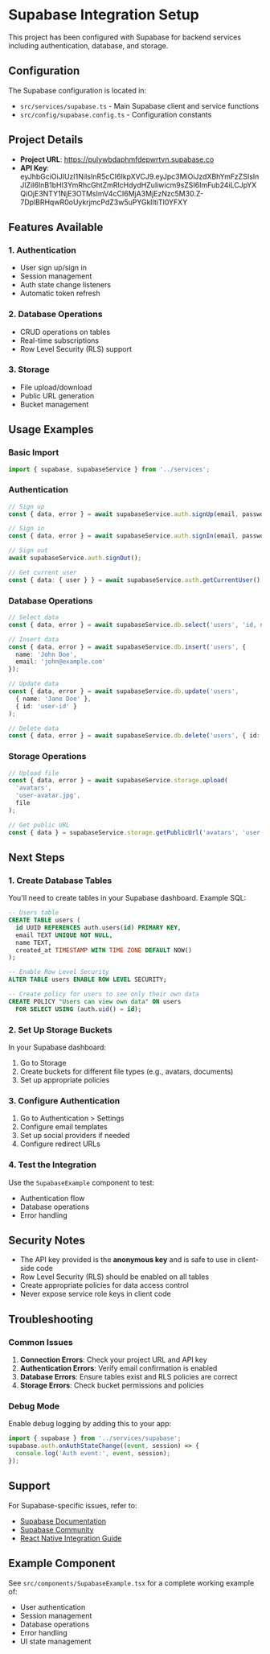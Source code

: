 # Supabase Integration Setup

This project has been configured with Supabase for backend services including authentication, database, and storage.

## Configuration

The Supabase configuration is located in:
- `src/services/supabase.ts` - Main Supabase client and service functions
- `src/config/supabase.config.ts` - Configuration constants

## Project Details

- **Project URL**: https://pulywbdaphmfdepwrtvn.supabase.co
- **API Key**: eyJhbGciOiJIUzI1NiIsInR5cCI6IkpXVCJ9.eyJpc3MiOiJzdXBhYmFzZSIsInJlZiI6InB1bHl3YmRhcGhtZmRlcHdydHZuIiwicm9sZSI6ImFub24iLCJpYXQiOjE3NTY1NjE3OTMsImV4cCI6MjA3MjEzNzc5M30.Z-7DplBRHqwR0oUykrjmcPdZ3w5uPYGklItiTI0YFXY

## Features Available

### 1. Authentication
- User sign up/sign in
- Session management
- Auth state change listeners
- Automatic token refresh

### 2. Database Operations
- CRUD operations on tables
- Real-time subscriptions
- Row Level Security (RLS) support

### 3. Storage
- File upload/download
- Public URL generation
- Bucket management

## Usage Examples

### Basic Import
```typescript
import { supabase, supabaseService } from '../services';
```

### Authentication
```typescript
// Sign up
const { data, error } = await supabaseService.auth.signUp(email, password);

// Sign in
const { data, error } = await supabaseService.auth.signIn(email, password);

// Sign out
await supabaseService.auth.signOut();

// Get current user
const { data: { user } } = await supabaseService.auth.getCurrentUser();
```

### Database Operations
```typescript
// Select data
const { data, error } = await supabaseService.db.select('users', 'id, name, email');

// Insert data
const { data, error } = await supabaseService.db.insert('users', {
  name: 'John Doe',
  email: 'john@example.com'
});

// Update data
const { data, error } = await supabaseService.db.update('users', 
  { name: 'Jane Doe' }, 
  { id: 'user-id' }
);

// Delete data
const { data, error } = await supabaseService.db.delete('users', { id: 'user-id' });
```

### Storage Operations
```typescript
// Upload file
const { data, error } = await supabaseService.storage.upload(
  'avatars', 
  'user-avatar.jpg', 
  file
);

// Get public URL
const { data } = supabaseService.storage.getPublicUrl('avatars', 'user-avatar.jpg');
```

## Next Steps

### 1. Create Database Tables
You'll need to create tables in your Supabase dashboard. Example SQL:

```sql
-- Users table
CREATE TABLE users (
  id UUID REFERENCES auth.users(id) PRIMARY KEY,
  email TEXT UNIQUE NOT NULL,
  name TEXT,
  created_at TIMESTAMP WITH TIME ZONE DEFAULT NOW()
);

-- Enable Row Level Security
ALTER TABLE users ENABLE ROW LEVEL SECURITY;

-- Create policy for users to see only their own data
CREATE POLICY "Users can view own data" ON users
  FOR SELECT USING (auth.uid() = id);
```

### 2. Set Up Storage Buckets
In your Supabase dashboard:
1. Go to Storage
2. Create buckets for different file types (e.g., avatars, documents)
3. Set up appropriate policies

### 3. Configure Authentication
1. Go to Authentication > Settings
2. Configure email templates
3. Set up social providers if needed
4. Configure redirect URLs

### 4. Test the Integration
Use the `SupabaseExample` component to test:
- Authentication flow
- Database operations
- Error handling

## Security Notes

- The API key provided is the **anonymous key** and is safe to use in client-side code
- Row Level Security (RLS) should be enabled on all tables
- Create appropriate policies for data access control
- Never expose service role keys in client code

## Troubleshooting

### Common Issues

1. **Connection Errors**: Check your project URL and API key
2. **Authentication Errors**: Verify email confirmation is enabled
3. **Database Errors**: Ensure tables exist and RLS policies are correct
4. **Storage Errors**: Check bucket permissions and policies

### Debug Mode
Enable debug logging by adding this to your app:
```typescript
import { supabase } from '../services/supabase';
supabase.auth.onAuthStateChange((event, session) => {
  console.log('Auth event:', event, session);
});
```

## Support

For Supabase-specific issues, refer to:
- [Supabase Documentation](https://supabase.com/docs)
- [Supabase Community](https://github.com/supabase/supabase/discussions)
- [React Native Integration Guide](https://supabase.com/docs/guides/getting-started/tutorials/with-expo-react-native)

## Example Component

See `src/components/SupabaseExample.tsx` for a complete working example of:
- User authentication
- Session management
- Database operations
- Error handling
- UI state management
